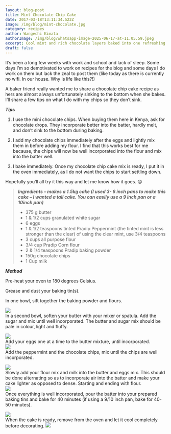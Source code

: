 ```yaml
---
layout: blog-post
title: Mint Chocolate Chip Cake
date: 2017-03-18T13:11:34.522Z
image: /img/blog/mint-chocolate.jpg
category: recipes
author: Wangechi Kimata
authorImage: /img/blog/whatsapp-image-2025-06-17-at-11.05.59.jpeg
excerpt: Cool mint and rich chocolate layers baked into one refreshing slice.
draft: false
---
```

It’s been a long few weeks with work and school and lack of sleep. Some days I’m so demotivated to work on recipes for the blog and some days I do work on them but lack the zeal to post them (like today as there is currently no wifi. In our house. Why is life like this?!)

A baker friend really wanted me to share a chocolate chip cake recipe as hers are almost always unfortunately sinking to the bottom when she bakes. I’ll share a few tips on what I do with my chips so they don’t sink.

***Tips***

1. I use the mini chocolate chips. When buying them here in Kenya, ask for chocolate drops. They incorporate better into the batter, hardly melt, and don’t sink to the bottom during baking.

2. I add my chocolate chips immediately after the eggs and lightly mix them in before adding my flour. I find that this works best for me because, the chips will now be well incorporated into the flour and mix into the batter well.

3. I bake immediately. Once my chocolate chip cake mix is ready, I put it in the oven immediately, as I do not want the chips to start settling down.

Hopefully you’ll all try it this way and let me know how it goes. 😊

> ***Ingredients – makes a 1.5kg cake (I used 3- 6 inch pans to make this cake – I wanted a tall cake. You can easily use a 9 inch pan or a 10inch pan)***
>
> * 375 g butter
> * 1 & 1/2 cups granulated white sugar
> * 6 eggs
> * 1 & 1/2 teaspoons tinted Pradip Peppermint (the tinted mint is less stronger than the clear) of using the clear mint, use 3/4 teaspoons
> * 3 cups all purpose flour
> * 3/4 cup Pradip Corn flour
> * 2 & 1/4 teaspoons Pradip baking powder
> * 150g chocolate chips
> * 1 Cup milk

[](https://pastrypleasures.wordpress.com/wp-content/uploads/2017/03/img_0062.jpg)

***Method***

Pre-heat your oven to 180 degrees Celsius.

Grease and dust your baking tin(s).

In one bowl, sift together the baking powder and flours.

[![](https://pastrypleasures.wordpress.com/wp-content/uploads/2017/03/img_0051.jpg?w=750)](https://pastrypleasures.wordpress.com/wp-content/uploads/2017/03/img_0051.jpg)\
In a second bowl, soften your butter with your mixer or spatula. Add the sugar and mix until well incorporated. The butter and sugar mix should be pale in colour, light and fluffy.

[![](https://pastrypleasures.wordpress.com/wp-content/uploads/2017/03/img_0070.jpg?w=750)](https://pastrypleasures.wordpress.com/wp-content/uploads/2017/03/img_0070.jpg)\
Add your eggs one at a time to the butter mixture, until incorporated.\
[![](https://pastrypleasures.wordpress.com/wp-content/uploads/2017/03/img_0057.jpg?w=750)](https://pastrypleasures.wordpress.com/wp-content/uploads/2017/03/img_0057.jpg)\
Add the peppermint and the chocolate chips, mix until the chips are well incorporated.

[![](https://pastrypleasures.wordpress.com/wp-content/uploads/2017/03/img_0080.jpg?w=750)](https://pastrypleasures.wordpress.com/wp-content/uploads/2017/03/img_0080.jpg)\
Slowly add your flour mix and milk into the butter and eggs mix. This should be done alternating so as to incorporate air into the batter and make your cake lighter as opposed to dense. Starting and ending with flour.\
[![](https://pastrypleasures.wordpress.com/wp-content/uploads/2017/03/img_0083.jpg?w=750)](https://pastrypleasures.wordpress.com/wp-content/uploads/2017/03/img_0083.jpg)\
Once everything is well incorporated, pour the batter into your prepared baking tins and bake for 40 minutes (if using a 9/10 inch pan, bake for 40-50 minutes).

[![](https://pastrypleasures.wordpress.com/wp-content/uploads/2017/03/img_0086.jpg?w=750)](https://pastrypleasures.wordpress.com/wp-content/uploads/2017/03/img_0086.jpg)\
When the cake is ready, remove from the oven and let it cool completely before decorating. [![](https://pastrypleasures.wordpress.com/wp-content/uploads/2017/03/img_0081.jpg?w=750)](https://pastrypleasures.wordpress.com/wp-content/uploads/2017/03/img_0081.jpg)